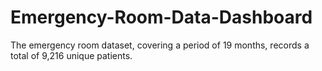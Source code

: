 # Emergency-Room-Data-Dashboard
The emergency room dataset, covering a period of 19 months, records a total of 9,216 unique patients.
